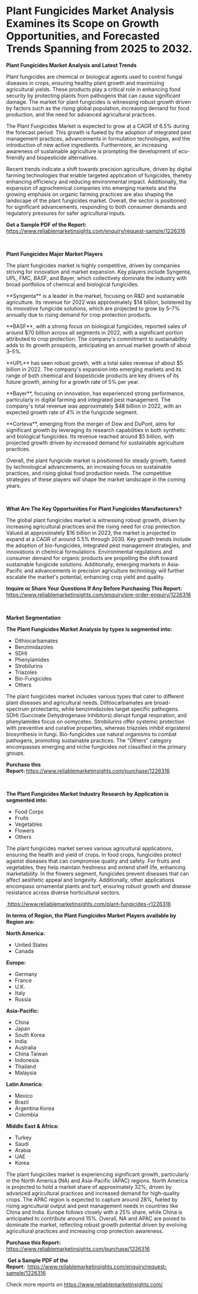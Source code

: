 <p><h1>Plant Fungicides Market Analysis Examines its Scope on Growth Opportunities, and Forecasted Trends Spanning from 2025 to 2032.</h1></p><p><strong>Plant Fungicides Market Analysis and Latest Trends</strong></p>
<p><p>Plant fungicides are chemical or biological agents used to control fungal diseases in crops, ensuring healthy plant growth and maximizing agricultural yields. These products play a critical role in enhancing food security by protecting plants from pathogens that can cause significant damage. The market for plant fungicides is witnessing robust growth driven by factors such as the rising global population, increasing demand for food production, and the need for advanced agricultural practices.</p><p>The Plant Fungicides Market is expected to grow at a CAGR of 6.5% during the forecast period. This growth is fueled by the adoption of integrated pest management practices, advancements in formulation technologies, and the introduction of new active ingredients. Furthermore, an increasing awareness of sustainable agriculture is prompting the development of eco-friendly and biopesticide alternatives.</p><p>Recent trends indicate a shift towards precision agriculture, driven by digital farming technologies that enable targeted application of fungicides, thereby enhancing efficiency and reducing environmental impact. Additionally, the expansion of agrochemical companies into emerging markets and the growing emphasis on organic farming practices are also shaping the landscape of the plant fungicides market. Overall, the sector is positioned for significant advancements, responding to both consumer demands and regulatory pressures for safer agricultural inputs.</p></p>
<p><strong>Get a Sample PDF of the Report:&nbsp;</strong> <a href="https://www.reliablemarketinsights.com/enquiry/request-sample/1226316?utm_campaign=1938&utm_medium=2&utm_source=Github&utm_content=ia&utm_term=30032025&utm_id=plant-fungicides">https://www.reliablemarketinsights.com/enquiry/request-sample/1226316</a></p>
<p>&nbsp;</p>
<p><strong>Plant Fungicides Major Market Players</strong></p>
<p><p>The plant fungicides market is highly competitive, driven by companies striving for innovation and market expansion. Key players include Syngenta, UPL, FMC, BASF, and Bayer, which collectively dominate the industry with broad portfolios of chemical and biological fungicides.</p><p>**Syngenta** is a leader in the market, focusing on R&D and sustainable agriculture. Its revenue for 2022 was approximately $14 billion, bolstered by its innovative fungicide solutions, which are projected to grow by 5–7% annually due to rising demand for crop protection products.</p><p>**BASF**, with a strong focus on biological fungicides, reported sales of around $70 billion across all segments in 2022, with a significant portion attributed to crop protection. The company's commitment to sustainability adds to its growth prospects, anticipating an annual market growth of about 3–5%.</p><p>**UPL** has seen robust growth, with a total sales revenue of about $5 billion in 2022. The company's expansion into emerging markets and its range of both chemical and biopesticide products are key drivers of its future growth, aiming for a growth rate of 5% per year.</p><p>**Bayer**, focusing on innovation, has experienced strong performance, particularly in digital farming and integrated pest management. The company's total revenue was approximately $48 billion in 2022, with an expected growth rate of 4% in the fungicide segment.</p><p>**Corteva**, emerging from the merger of Dow and DuPont, aims for significant growth by leveraging its research capabilities in both synthetic and biological fungicides. Its revenue reached around $5 billion, with projected growth driven by increased demand for sustainable agriculture practices.</p><p>Overall, the plant fungicide market is positioned for steady growth, fueled by technological advancements, an increasing focus on sustainable practices, and rising global food production needs. The competitive strategies of these players will shape the market landscape in the coming years.</p></p>
<p>&nbsp;</p>
<p><strong>What Are The Key Opportunities For Plant Fungicides Manufacturers?</strong></p>
<p><p>The global plant fungicides market is witnessing robust growth, driven by increasing agricultural practices and the rising need for crop protection. Valued at approximately $16 billion in 2023, the market is projected to expand at a CAGR of around 5.5% through 2030. Key growth trends include the adoption of bio-fungicides, integrated pest management strategies, and innovations in chemical formulations. Environmental regulations and consumer demand for organic products are propelling the shift toward sustainable fungicide solutions. Additionally, emerging markets in Asia-Pacific and advancements in precision agriculture technology will further escalate the market's potential, enhancing crop yield and quality.</p></p>
<p><strong>Inquire or Share Your Questions If Any Before Purchasing This Report:</strong> <a href="https://www.reliablemarketinsights.com/enquiry/pre-order-enquiry/1226316?utm_campaign=1938&utm_medium=2&utm_source=Github&utm_content=ia&utm_term=30032025&utm_id=plant-fungicides">https://www.reliablemarketinsights.com/enquiry/pre-order-enquiry/1226316</a></p>
<p>&nbsp;</p>
<p><strong>Market Segmentation</strong></p>
<p><strong>The Plant Fungicides Market Analysis by types is segmented into:</strong></p>
<p><ul><li>Dithiocarbamates</li><li>Benzimidazoles</li><li>SDHI</li><li>Phenylamides</li><li>Strobilurins</li><li>Triazoles</li><li>Bio-Fungicides</li><li>Others</li></ul></p>
<p><p>The plant fungicides market includes various types that cater to different plant diseases and agricultural needs. Dithiocarbamates are broad-spectrum protectants, while benzimidazoles target specific pathogens. SDHI (Succinate Dehydrogenase Inhibitors) disrupt fungal respiration, and phenylamides focus on oomycetes. Strobilurins offer systemic protection with preventive and curative properties, whereas triazoles inhibit ergosterol biosynthesis in fungi. Bio-fungicides use natural organisms to combat pathogens, promoting sustainable practices. The "Others" category encompasses emerging and niche fungicides not classified in the primary groups.</p></p>
<p><strong>Purchase this Report:&nbsp;</strong><a href="https://www.reliablemarketinsights.com/purchase/1226316?utm_campaign=1938&utm_medium=2&utm_source=Github&utm_content=ia&utm_term=30032025&utm_id=plant-fungicides">https://www.reliablemarketinsights.com/purchase/1226316</a></p>
<p>&nbsp;</p>
<p><strong>The Plant Fungicides Market Industry Research by Application is segmented into:</strong></p>
<p><ul><li>Food Corps</li><li>Fruits</li><li>Vegetables</li><li>Flowers</li><li>Others</li></ul></p>
<p><p>The plant fungicides market serves various agricultural applications, ensuring the health and yield of crops. In food crops, fungicides protect against diseases that can compromise quality and safety. For fruits and vegetables, they help maintain freshness and extend shelf life, enhancing marketability. In the flowers segment, fungicides prevent diseases that can affect aesthetic appeal and longevity. Additionally, other applications encompass ornamental plants and turf, ensuring robust growth and disease resistance across diverse horticultural sectors.</p></p>
<p><a href="https://www.reliablemarketinsights.com/plant-fungicides-r1226316?utm_campaign=1938&utm_medium=2&utm_source=Github&utm_content=ia&utm_term=30032025&utm_id=plant-fungicides">&nbsp;https://www.reliablemarketinsights.com/plant-fungicides-r1226316</a></p>
<p><strong>In terms of Region, the Plant Fungicides Market Players available by Region are:</strong></p>
<p>
    <p> <strong> North America: </strong>
        <ul>
            <li>United States</li>
            <li>Canada</li>
        </ul>
        </p> 
    <p> <strong> Europe: </strong>
        <ul>
            <li>Germany</li>
            <li>France</li>
            <li>U.K.</li>
            <li>Italy</li>
            <li>Russia</li>
        </ul>
        </p> 
    <p> <strong> Asia-Pacific: </strong>
        <ul>
            <li>China</li>
            <li>Japan</li>
            <li>South Korea</li>
            <li>India</li>
            <li>Australia</li>
            <li>China Taiwan</li>
            <li>Indonesia</li>
            <li>Thailand</li>
            <li>Malaysia</li>
        </ul>
        </p> 
    <p> <strong> Latin America: </strong>
        <ul>
            <li>Mexico</li>
            <li>Brazil</li>
            <li>Argentina Korea</li>
            <li>Colombia</li>
        </ul>
        </p> 
    <p> <strong> Middle East & Africa: </strong>
        <ul>
            <li>Turkey</li>
            <li>Saudi</li>
            <li>Arabia</li>
            <li>UAE</li>
            <li>Korea</li>
        </ul>
    </p>
    </p>
<p><p>The plant fungicides market is experiencing significant growth, particularly in the North America (NA) and Asia-Pacific (APAC) regions. North America is projected to hold a market share of approximately 32%, driven by advanced agricultural practices and increased demand for high-quality crops. The APAC region is expected to capture around 28%, fueled by rising agricultural output and pest management needs in countries like China and India. Europe follows closely with a 25% share, while China is anticipated to contribute around 15%. Overall, NA and APAC are poised to dominate the market, reflecting robust growth potential driven by evolving agricultural practices and increasing crop protection awareness.</p></p>
<p><strong>Purchase this Report: </strong><a href="https://www.reliablemarketinsights.com/purchase/1226316?utm_campaign=1938&utm_medium=2&utm_source=Github&utm_content=ia&utm_term=30032025&utm_id=plant-fungicides">https://www.reliablemarketinsights.com/purchase/1226316</a></p>
<p>&nbsp;<strong>Get a Sample PDF of the Report:&nbsp;&nbsp;</strong><a href="https://www.reliablemarketinsights.com/enquiry/request-sample/1226316?utm_campaign=1938&utm_medium=2&utm_source=Github&utm_content=ia&utm_term=30032025&utm_id=plant-fungicides">https://www.reliablemarketinsights.com/enquiry/request-sample/1226316</a></p>
<p><strong></strong></p>
<p>Check more reports on <a href="https://www.reliablemarketinsights.com/?utm_campaign=1938&utm_medium=2&utm_source=Github&utm_content=ia&utm_term=30032025&utm_id=plant-fungicides">https://www.reliablemarketinsights.com/</a></p>